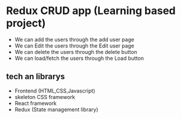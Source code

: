 # Redux CRUD app (Learning based project)

- We can add the users through the add user page
- We can Edit the users through the Edit user page
- We can delete the users through the delete button
- We can load/fetch the users through the Load button

## tech an librarys

- Frontend (HTML,CSS,Javascript)
- skeleton CSS framework
- React framework
- Redux (State management library)
